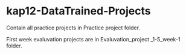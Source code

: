 # kap12-DataTrained-Projects
Contain all practice projects in Practice project folder.

First week evaluvation projects are in Evaluvation_project _1-5_week-1 folder.
